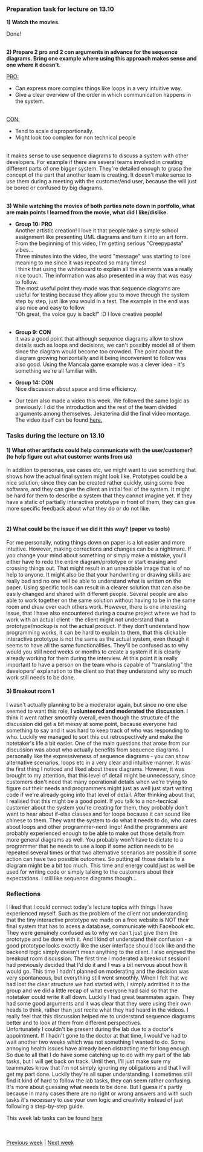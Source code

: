 ### Preparation task for lecture on 13.10

**1) Watch the movies.**<br>

Done! <br><br>

**2) Prepare 2 pro and 2 con arguments in advance for the sequence diagrams. Bring one example where using this approach makes sense and one where it doesn't.**<br>

<ins>PRO:</ins><br>
- Can express more complex things like loops in a very intuitive way.
- Give a clear overview of the order in which communication happens in the system. <br><br>

<ins>CON:</ins><br>
- Tend to scale disproportionally.
- Might look too complex for non technical people<br><br>

It makes sense to use sequence diagrams to discuss a system with other developers. For example if there are several teams involved in creating different parts
of one bigger system. They're detailed enough to grasp the concept of the part that another team is creating. It doesn't make sense to use them during a meeting
with the customer/end user, because the will just be bored or confused by big diagrams. <br><br>

**3) While watching the movies of both parties note down in portfolio, what are main points I learned from the movie, what did I like/dislike.**<br>

* **Group 10: PRO** <br>
Another artistic creation! I love it that people take a simple school assignment like presenting UML diagrams and turn it into an art form. From the beginning of this video, 
I'm getting serious "Creepypasta" vibes... <br>
Three minutes into the video, the word "message" was starting to lose meaning to me since it was repeated so many times!<br>
I think that using the whiteboard to explain all the elements was a really nice touch. The information was also presented in a way that was easy to follow.<br>
The most useful point they made was that sequence diagrams are useful for testing because they allow you to move through the system step by step, just like you would in a test.
The example in the end was also nice and easy to follow.<br>
"Oh great, the voice guy is back!" :D I love creative people!<br><br>

* **Group 9: CON** <br>
It was a good point that although sequence diagrams allow to show details such as loops and decisions, we can't possibly model all of them since the diagram would become too crowded.
The point about the diagram growing horizontally and it being inconvenient to follow was also good. Using the Mancala game example was a clever idea - it's something we're all familiar with.<br>

* **Group 14: CON** <br>
Nice discussion about space and time efficiency.<br>

* Our team also made a video this week. We followed the same logic as previously: I did the introduction and the rest of the team divided arguments among themselves. Jekaterina did the final video montage. The video itself can be found [here.](https://www.youtube.com/watch?v=Zka4_txGkE8)

### Tasks during the lecture on 13.10

#### 1) What other artifacts could help communicate with the user/customer? (to help figure out what customer wants from us)
In addition to personas, use cases etc, we might want to use something that shows how the actual final system might look like. Prototypes could be a nice solution, 
since they can be created rather quickly, using some free software, and they can give the client an initial feel of the system. It might be hard for them to describe
a system that they cannot imagine yet. If they have a static of partially interactive prototype in front of them, they can give more specific feedback about what they do or do not like.<br><br>


#### 2) What could be the issue if we did it this way? (paper vs tools)
For me personally, noting things down on paper is a lot easier and more intuitive. However, making corrections and changes can be a nightmare.
If you change your mind about something or simply make a mistake, you'll either have to redo the entire diagram/prototype or start erasing and crossing things out.
That might result in an unreadable image that is of no help to anyone. It might also be that your handwriting or drawing skills are really bad and no one will be able to 
understand what is written on the paper. Using specific tools can result in a clearer solution that can also be easily changed and shared with different people. Several 
people are also able to work together on the same solution without having to be in the same room and draw over each others work. However, there is one interesting issue,
that I have also encountered during a course project where we had to work with an actual client - the client might not understand that a prototype/mockup is not the actual product.
If they don't understand how programming works, it can be hard to explain to them, that this clickable interactive prototype is not the same as the actual system, even though it seems
to have all the same functionalities. They'll be confused as to why would you still need weeks or months to create a system if it is clearly already working for them 
during the interview. At this point it is really important to have a person on the team who is capable of "translating" the developers' explanation to the client so that
they understand why so much work still needs to be done. 


#### 3) Breakout room 1
I wasn't actually planning to be a moderator again, but since no one else seemed to want this role, **I volunteered and moderated the discussion**. I think it went rather smoothly
overall, even though the structure of the discussion did get a bit messy at some point, because everyone had something to say and it was hard to keep track of who was responding to who.
Luckily we managed to sort this out retrospectively and make the notetaker's life a bit easier. One of the main questions that arose from our discussion was about who actually
benefits from sequence diagrams. I personally like the expressiveness of sequence diagrams - you can show alternative scenarios, loops etc in a very clear and intuitive manner.
It was the first thing I noticed and liked about these diagrams. However, it was brought to my attention, that this level of detail might be unnecessary, since customers
don't need that many operational details when we're trying to figure out their needs and programmers might just as well just start writing code if we're already going into
that level of detail. After thinking about that, I realised that this might be a good point. If you talk to a non-tecnical customer about the system you're creating for them,
they probably don't want to hear about if-else clauses and for loops because it can sound like chinese to them. They want the system to do what it needs to do, who cares about 
loops and other programmer-nerd lingo! And the programmers are probably experienced enough to be able to make out those details from more general diagrams as well. 
You probably won't have to dictate to a programmer that he needs to use a loop if some action needs to be repeated several times or that two alternative scenarios are possible if
some action can have two possible outcomes. So putting all those details to a diagram might be a bit too much. This time and energy could just as well be used for writing code
or simply talking to the customers about their expectations. I still like sequence diagrams though...

### Reflections

I liked that I could connect today's lecture topics with things I have experienced myself. Such as the problem of the client not understanding that the tiny interactive prototype
we made on a free website is NOT their final system that has to acess a database, communicate with Facebook etc. They were genuinely confused as to why we can't just give
them the prototype and be done with it. And I kind of understand their confusion - a good prototype looks exactly like the user interface should look like and the backend logic
simply doesn't mean anything to the client. I also enjoyed the breakout room discussion. The first time I moderated a breakout session I had previously decided that I'd do it and 
I was a bit nervous about how it would go. This time I hadn't planned on moderating and the decision was very spontaneous, but everything still went smoothly. When I felt that we
had lost the clear structure we had started with, I simply admitted it to the group and we did a little recap of what everyone had said so that the notetaker could write it all down.
Luckily I had great teammates again. They had some good arguments and it was clear that they were using their own heads to think, rather than just recite what they had heard 
 in the videos. I really feel that this discussion helped me to understand sequence diagrams better and to look at them from different perspectives. <br>
 Unfortunately I couldn't be present during the lab due to a doctor's appointment. If I hadn't gone to the doctor at that time, I would've had to wait another two weeks which 
 was not something I wanted to do. Some annoying health issues have already been distracting me for long enough. So due to all that I do have some catching up to do with my part of the 
 lab tasks, but I will get back on track. Until then, I'll just make sure my teammates know that I'm not simply ignoring my obligations and that I will get my part done. Luckily
 they're all super understanding. I sometimes still find it kind of hard to follow the lab tasks, they can seem rather confusing. It's more about guessing what needs to be done. But I guess it's partly because in many cases there are no right or wrong answers and with such tasks it's necessary to use your own logic and creativity instead of just following a step-by-step guide.
 
This week lab tasks can be found [here](/team/Lab_13.10_tasks.md)

<br><br>
[Previous week](/Ida_Maria_Orula/week_5.md) | [Next week](/Ida_Maria_Orula/week_7.md)
